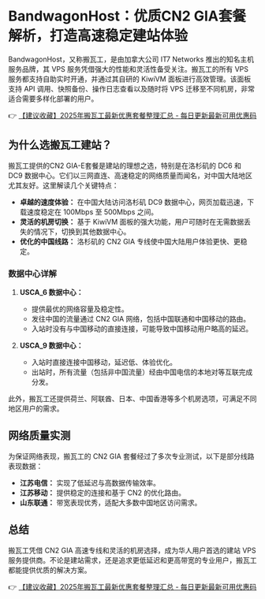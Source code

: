 # BandwagonHost：优质CN2 GIA套餐解析，打造高速稳定建站体验

BandwagonHost，又称搬瓦工，是由加拿大公司 IT7 Networks 推出的知名主机服务品牌，其 VPS 服务凭借强大的性能和灵活性备受关注。搬瓦工的所有 VPS 服务都支持自助实时开通，并通过其自研的 KiwiVM 面板进行高效管理。该面板支持 API 调用、快照备份、操作日志查看以及随时将 VPS 迁移至不同机房，非常适合需要多样化部署的用户。

👉 [【建议收藏】2025年搬瓦工最新优惠套餐整理汇总 - 每日更新最新可用优惠码](https://bit.ly/banwagon)

## 为什么选搬瓦工建站？

搬瓦工提供的CN2 GIA-E套餐是建站的理想之选，特别是在洛杉矶的 DC6 和 DC9 数据中心。它们以三网直连、高速稳定的网络质量而闻名，对中国大陆地区尤其友好。这里解读几个关键特点：

- **卓越的速度体验：** 在中国大陆访问洛杉矶 DC9 数据中心，网页加载迅速，下载速度稳定在 100Mbps 至 500Mbps 之间。
- **灵活的机房切换：** 基于 KiwiVM 面板的强大功能，用户可随时在无需数据丢失的情况下，切换到其他数据中心。
- **优化的中国线路：** 洛杉矶的 CN2 GIA 专线使中国大陆用户体验更快、更稳定。

### 数据中心详解

1. **USCA_6 数据中心：** 
   - 提供最优的网络容量及稳定性。
   - 发往中国的流量通过 CN2 GIA 网络，包括中国联通和中国移动的路由。
   - 入站时没有与中国移动的直接连接，可能导致中国移动用户略高的延迟。

2. **USCA_9 数据中心：** 
   - 入站时直接连接中国移动，延迟低、体验优化。
   - 出站时，所有流量（包括非中国流量）经由中国电信的本地对等互联完成分发。

此外，搬瓦工还提供荷兰、阿联酋、日本、中国香港等多个机房选项，可满足不同地区用户的需求。

## 网络质量实测

为保证网络表现，搬瓦工的 CN2 GIA 套餐经过了多次专业测试，以下是部分线路表现数据：

- **江苏电信：** 实现了低延迟与高数据传输效率。
- **江苏移动：** 提供稳定的连接和基于 CN2 的优化路由。
- **山东联通：** 带宽表现优秀，适配大多数中国地区访问需求。

## 总结

搬瓦工凭借 CN2 GIA 高速专线和灵活的机房选择，成为华人用户首选的建站 VPS 服务提供商。不论是建站需求，还是追求更低延迟和更高带宽的专业用户，搬瓦工都能提供优质的解决方案。

👉 [【建议收藏】2025年搬瓦工最新优惠套餐整理汇总 - 每日更新最新可用优惠码](https://bit.ly/banwagon)
